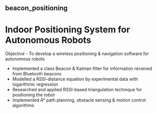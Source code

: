 ## beacon_positioning

# Indoor Positioning System for Autonomous Robots 

Objective - To develop a wireless positioning & navigation software for autonomous robots
- Implemented a class Beacon & Kalman filter for information received from Bluetooth beacons
- Modelled a RSSI-distance equation by experimental data with logarithmic regression
- Researched and applied RSSI-based triangulation technique for positioning the robot
- Implemented A* path planning, obstacle sensing & motion control algorithms
